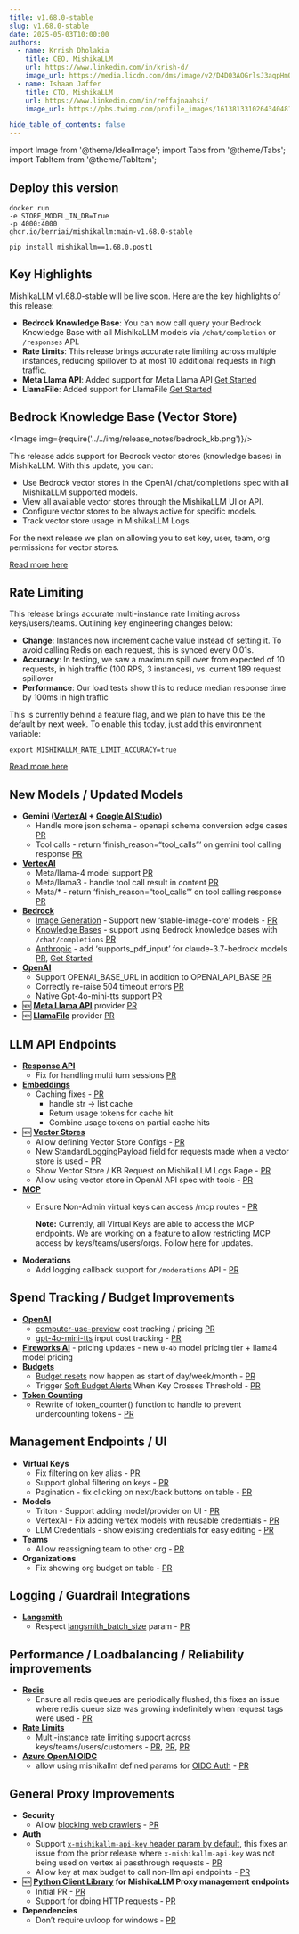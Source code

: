 ```yaml
---
title: v1.68.0-stable
slug: v1.68.0-stable
date: 2025-05-03T10:00:00
authors:
  - name: Krrish Dholakia
    title: CEO, MishikaLLM
    url: https://www.linkedin.com/in/krish-d/
    image_url: https://media.licdn.com/dms/image/v2/D4D03AQGrlsJ3aqpHmQ/profile-displayphoto-shrink_400_400/B4DZSAzgP7HYAg-/0/1737327772964?e=1749686400&v=beta&t=Hkl3U8Ps0VtvNxX0BNNq24b4dtX5wQaPFp6oiKCIHD8
  - name: Ishaan Jaffer
    title: CTO, MishikaLLM
    url: https://www.linkedin.com/in/reffajnaahsi/
    image_url: https://pbs.twimg.com/profile_images/1613813310264340481/lz54oEiB_400x400.jpg

hide_table_of_contents: false
---
```

import Image from '@theme/IdealImage';
import Tabs from '@theme/Tabs';
import TabItem from '@theme/TabItem';



## Deploy this version

<Tabs>
<TabItem value="docker" label="Docker">

``` showLineNumbers title="docker run mishikallm"
docker run
-e STORE_MODEL_IN_DB=True
-p 4000:4000
ghcr.io/berriai/mishikallm:main-v1.68.0-stable
```
</TabItem>

<TabItem value="pip" label="Pip">

``` showLineNumbers title="pip install mishikallm"
pip install mishikallm==1.68.0.post1
```
</TabItem>
</Tabs>

## Key Highlights

MishikaLLM v1.68.0-stable will be live soon. Here are the key highlights of this release:

- **Bedrock Knowledge Base**: You can now call query your Bedrock Knowledge Base with all MishikaLLM models via `/chat/completion` or `/responses` API.
- **Rate Limits**: This release brings accurate rate limiting across multiple instances, reducing spillover to at most 10 additional requests in high traffic. 
- **Meta Llama API**: Added support for Meta Llama API [Get Started](https://docs.21t.cc/docs/providers/meta_llama)
- **LlamaFile**: Added support for LlamaFile [Get Started](https://docs.21t.cc/docs/providers/llamafile)

## Bedrock Knowledge Base (Vector Store)

<Image img={require('../../img/release_notes/bedrock_kb.png')}/>
<br/>

This release adds support for Bedrock vector stores (knowledge bases) in MishikaLLM. With this update, you can:

- Use Bedrock vector stores in the OpenAI /chat/completions spec with all MishikaLLM supported models. 
- View all available vector stores through the MishikaLLM UI or API.
- Configure vector stores to be always active for specific models.
- Track vector store usage in MishikaLLM Logs.

For the next release we plan on allowing you to set key, user, team, org permissions for vector stores. 

[Read more here](https://docs.21t.cc/docs/completion/knowledgebase)

## Rate Limiting

This release brings accurate multi-instance rate limiting across keys/users/teams. Outlining key engineering changes below:

- **Change**: Instances now increment cache value instead of setting it. To avoid calling Redis on each request, this is synced every 0.01s.
- **Accuracy**: In testing, we saw a maximum spill over from expected of 10 requests, in high traffic (100 RPS, 3 instances), vs. current 189 request spillover
- **Performance**: Our load tests show this to reduce median response time by 100ms in high traffic 

This is currently behind a feature flag, and we plan to have this be the default by next week. To enable this today, just add this environment variable:

```
export MISHIKALLM_RATE_LIMIT_ACCURACY=true
```

[Read more here](../../docs/proxy/users#beta-multi-instance-rate-limiting) 



## New Models / Updated Models
- **Gemini ([VertexAI](https://docs.21t.cc/docs/providers/vertex#usage-with-mishikallm-proxy-server) + [Google AI Studio](https://docs.21t.cc/docs/providers/gemini))**
    - Handle more json schema - openapi schema conversion edge cases [PR](https://github.com/skorpland/mishikallm/pull/10351)
    - Tool calls - return ‘finish_reason=“tool_calls”’ on gemini tool calling response [PR](https://github.com/skorpland/mishikallm/pull/10485)
- **[VertexAI](../../docs/providers/vertex#metallama-api)**
    - Meta/llama-4 model support [PR](https://github.com/skorpland/mishikallm/pull/10492)
    - Meta/llama3 - handle tool call result in content [PR](https://github.com/skorpland/mishikallm/pull/10492)
    - Meta/* - return ‘finish_reason=“tool_calls”’ on tool calling response [PR](https://github.com/skorpland/mishikallm/pull/10492)
- **[Bedrock](../../docs/providers/bedrock#mishikallm-proxy-usage)**
    - [Image Generation](../../docs/providers/bedrock#image-generation) - Support new ‘stable-image-core’ models - [PR](https://github.com/skorpland/mishikallm/pull/10351)
    - [Knowledge Bases](../../docs/completion/knowledgebase) - support using Bedrock knowledge bases with `/chat/completions` [PR](https://github.com/skorpland/mishikallm/pull/10413)
    - [Anthropic](../../docs/providers/bedrock#mishikallm-proxy-usage) - add ‘supports_pdf_input’ for claude-3.7-bedrock models [PR](https://github.com/skorpland/mishikallm/pull/9917), [Get Started](../../docs/completion/document_understanding#checking-if-a-model-supports-pdf-input)
- **[OpenAI](../../docs/providers/openai)**
    - Support OPENAI_BASE_URL in addition to OPENAI_API_BASE [PR](https://github.com/skorpland/mishikallm/pull/10423)
    - Correctly re-raise 504 timeout errors [PR](https://github.com/skorpland/mishikallm/pull/10462)
    - Native Gpt-4o-mini-tts support [PR](https://github.com/skorpland/mishikallm/pull/10462)
- 🆕 **[Meta Llama API](../../docs/providers/meta_llama)** provider [PR](https://github.com/skorpland/mishikallm/pull/10451)
- 🆕 **[LlamaFile](../../docs/providers/llamafile)** provider [PR](https://github.com/skorpland/mishikallm/pull/10482)

## LLM API Endpoints
- **[Response API](../../docs/response_api)** 
    - Fix for handling multi turn sessions [PR](https://github.com/skorpland/mishikallm/pull/10415)
- **[Embeddings](../../docs/embedding/supported_embedding)**
    - Caching fixes - [PR](https://github.com/skorpland/mishikallm/pull/10424)
        - handle str -> list cache
        - Return usage tokens for cache hit 
        - Combine usage tokens on partial cache hits 
- 🆕 **[Vector Stores](../../docs/completion/knowledgebase)**
    - Allow defining Vector Store Configs - [PR](https://github.com/skorpland/mishikallm/pull/10448)
    - New StandardLoggingPayload field for requests made when a vector store is used - [PR](https://github.com/skorpland/mishikallm/pull/10509)
    - Show Vector Store / KB Request on MishikaLLM Logs Page  - [PR](https://github.com/skorpland/mishikallm/pull/10514)
    - Allow using vector store in OpenAI API spec with tools - [PR](https://github.com/skorpland/mishikallm/pull/10516)
- **[MCP](../../docs/mcp)**
    - Ensure Non-Admin virtual keys can access /mcp routes - [PR](https://github.com/skorpland/mishikallm/pull/10473)
      
      **Note:** Currently, all Virtual Keys are able to access the MCP endpoints. We are working on a feature to allow restricting MCP access by keys/teams/users/orgs. Follow [here](https://github.com/skorpland/mishikallm/discussions/9891) for updates.
- **Moderations**
    - Add logging callback support for `/moderations` API - [PR](https://github.com/skorpland/mishikallm/pull/10390)


## Spend Tracking / Budget Improvements
- **[OpenAI](../../docs/providers/openai)**
    - [computer-use-preview](../../docs/providers/openai/responses_api#computer-use) cost tracking / pricing [PR](https://github.com/skorpland/mishikallm/pull/10422)
    - [gpt-4o-mini-tts](../../docs/providers/openai/text_to_speech) input cost tracking - [PR](https://github.com/skorpland/mishikallm/pull/10462)
- **[Fireworks AI](../../docs/providers/fireworks_ai)** - pricing updates - new `0-4b` model pricing tier + llama4 model pricing
- **[Budgets](../../docs/proxy/users#set-budgets)**
    - [Budget resets](../../docs/proxy/users#reset-budgets) now happen as start of day/week/month - [PR](https://github.com/skorpland/mishikallm/pull/10333)
    - Trigger [Soft Budget Alerts](../../docs/proxy/alerting#soft-budget-alerts-for-virtual-keys) When Key Crosses Threshold - [PR](https://github.com/skorpland/mishikallm/pull/10491)
- **[Token Counting](../../docs/completion/token_usage#3-token_counter)**
    - Rewrite of token_counter() function to handle to prevent undercounting tokens - [PR](https://github.com/skorpland/mishikallm/pull/10409)


## Management Endpoints / UI
- **Virtual Keys**
    - Fix filtering on key alias - [PR](https://github.com/skorpland/mishikallm/pull/10455)
    - Support global filtering on keys - [PR](https://github.com/skorpland/mishikallm/pull/10455)
    - Pagination - fix clicking on next/back buttons on table - [PR](https://github.com/skorpland/mishikallm/pull/10528)
- **Models**
    - Triton - Support adding model/provider on UI - [PR](https://github.com/skorpland/mishikallm/pull/10456)
    - VertexAI - Fix adding vertex models with reusable credentials - [PR](https://github.com/skorpland/mishikallm/pull/10528)
    - LLM Credentials - show existing credentials for easy editing - [PR](https://github.com/skorpland/mishikallm/pull/10519)
- **Teams**
    - Allow reassigning team to other org - [PR](https://github.com/skorpland/mishikallm/pull/10527)
- **Organizations**
    - Fix showing org budget on table - [PR](https://github.com/skorpland/mishikallm/pull/10528)



## Logging / Guardrail Integrations
- **[Langsmith](../../docs/observability/langsmith_integration)**
    - Respect [langsmith_batch_size](../../docs/observability/langsmith_integration#local-testing---control-batch-size) param - [PR](https://github.com/skorpland/mishikallm/pull/10411)

## Performance / Loadbalancing / Reliability improvements
- **[Redis](../../docs/proxy/caching)**
    - Ensure all redis queues are periodically flushed, this fixes an issue where redis queue size was growing indefinitely when request tags were used - [PR](https://github.com/skorpland/mishikallm/pull/10393)
- **[Rate Limits](../../docs/proxy/users#set-rate-limit)**
    - [Multi-instance rate limiting](../../docs/proxy/users#beta-multi-instance-rate-limiting) support across keys/teams/users/customers - [PR](https://github.com/skorpland/mishikallm/pull/10458), [PR](https://github.com/skorpland/mishikallm/pull/10497), [PR](https://github.com/skorpland/mishikallm/pull/10500)
- **[Azure OpenAI OIDC](../../docs/providers/azure#entra-id---use-azure_ad_token)**
    - allow using mishikallm defined params for [OIDC Auth](../../docs/providers/azure#entra-id---use-azure_ad_token) - [PR](https://github.com/skorpland/mishikallm/pull/10394)


## General Proxy Improvements
- **Security**
    - Allow [blocking web crawlers](../../docs/proxy/enterprise#blocking-web-crawlers) - [PR](https://github.com/skorpland/mishikallm/pull/10420)
- **Auth**
    - Support [`x-mishikallm-api-key` header param by default](../../docs/pass_through/vertex_ai#use-with-virtual-keys), this fixes an issue from the prior release where `x-mishikallm-api-key` was not being used on vertex ai passthrough requests - [PR](https://github.com/skorpland/mishikallm/pull/10392)
    - Allow key at max budget to call non-llm api endpoints - [PR](https://github.com/skorpland/mishikallm/pull/10392)
- 🆕 **[Python Client Library](../../docs/proxy/management_client) for MishikaLLM Proxy management endpoints**
    - Initial PR - [PR](https://github.com/skorpland/mishikallm/pull/10445)
    - Support for doing HTTP requests - [PR](https://github.com/skorpland/mishikallm/pull/10452)
- **Dependencies**
    - Don’t require uvloop for windows - [PR](https://github.com/skorpland/mishikallm/pull/10483)
